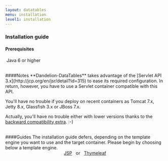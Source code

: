 ```yaml
---
layout: datatables
menu: installation
level1: installation
---
```


### Installation guide

#### Prerequisites
​
Java 6 or higher

<br />
####Notes
**Dandelion-DataTables** takes advantage of the [Servlet API 3.x](http://jcp.org/en/jsr/detail?id=315) to ease its required configuration. In return, however, you have to use a Servlet container compatible with this API.

You\'ll have no trouble if you deploy on recent containers as Tomcat 7.x, Jetty 8.x, Glassfish 3.x or JBoss 7.x.

Actually, you\'ll have no trouble either with lower versions thanks to the [backward compatibility extra](https://github.com/Dandelion/dandelion-datatables/tree/master/datatables-extras/datatables-servlet2). :-)


<br />
####Guides
The installation guide defers, depending on the template engine you want to use and the target container. Please begin by choosing below a template engine.
<br />
<div style="text-align:center;">
<a href="jsp.html" class="btn btn-large">JSP</a>
&nbsp;
or
&nbsp;
<a href="thymeleaf.html" class="btn btn-large">Thymeleaf</a>
</div>



